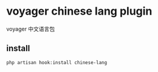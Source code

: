 # voyager chinese lang plugin

voyager 中文语言包

## install 

```bash
php artisan hook:install chinese-lang
```
